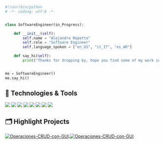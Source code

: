 ```python
#!/usr/bin/python
# -*- coding: utf-8 -*-


class SoftwareEngineer(in_Progress):

    def __init__(self):
        self.name = "Alejandro Repetto"
        self.role = "Software Engineer"
        self.language_spoken = ["en_US", "it_IT", "es_AR"]

    def say_hi(self):
        print("Thanks for dropping by, hope you find some of my work interesting.")


me = SoftwareEngineer()
me.say_hi()
```


## 🔧 Technologies & Tools

![](https://img.shields.io/badge/Editor-VS_Code-informational?style=flat&logo=visual-studio-code&logoColor=white&color=6aa6f8)
![](https://img.shields.io/badge/Code-Python-informational?style=flat&logo=python&logoColor=white&color=6aa6f8)
![](https://img.shields.io/badge/Code-JavaScript-informational?style=flat&logo=javascript&logoColor=white&color=6aa6f8)
![](https://img.shields.io/badge/Code-React-informational?style=flat&logo=react&logoColor=white&color=6aa6f8)
![](https://img.shields.io/badge/Shell-Bash-informational?style=flat&logo=gnu-bash&logoColor=white&color=6aa6f8)
![](https://img.shields.io/badge/Tools-PostgreSQL-informational?style=flat&logo=postgresql&logoColor=white&color=6aa6f8)
![](https://img.shields.io/badge/Tools-Docker-informational?style=flat&logo=docker&logoColor=white&color=6aa6f8)
![](https://img.shields.io/badge/Tools-Kubernetes-informational?style=flat&logo=kubernetes&logoColor=white&color=6aa6f8)


## 🗂️ Highlight Projects

<a href="https://github.com/Repetto-A/Operaciones-CRUD-con-GUI">
  <img align="center" src="https://github-readme-stats.vercel.app/api/pin/?username=repetto-a&repo=Operaciones-CRUD-con-GUI&show_icons=true&line_height=27&title_color=6aa6f8&text_color=8a919a&icon_color=6aa6f8&bg_color=22272e" alt="Operaciones-CRUD-con-GUI" />
</a>


<a href="https://github.com/MiguelMussi/NASA_SpaceApps2024">
  <img align="center" src="https://github-readme-stats.vercel.app/api/pin/?username=repetto-a&repo=Operaciones-CRUD-con-GUI&show_icons=true&line_height=27&title_color=6aa6f8&text_color=8a919a&icon_color=6aa6f8&bg_color=22272e" alt="Operaciones-CRUD-con-GUI" />
</a>

